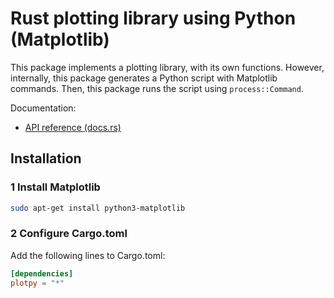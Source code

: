 # Rust plotting library using Python (Matplotlib)

This package implements a plotting library, with its own functions. However, internally, this package generates a Python script with Matplotlib commands. Then, this package runs the script using `process::Command`.

Documentation:

- [API reference (docs.rs)](https://docs.rs/plotpy)

## Installation

### 1 Install Matplotlib

```bash
sudo apt-get install python3-matplotlib
```

### 2 Configure Cargo.toml

Add the following lines to Cargo.toml:

```toml
[dependencies]
plotpy = "*"
```
